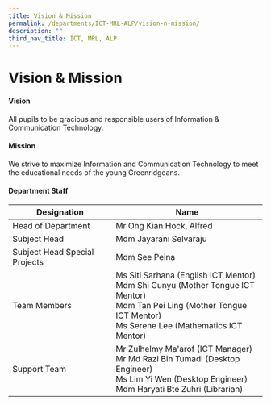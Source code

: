 ```yaml
---
title: Vision & Mission
permalink: /departments/ICT-MRL-ALP/vision-n-mission/
description: ""
third_nav_title: ICT, MRL, ALP
---
```

# Vision &amp; Mission

#### Vision

All pupils to be gracious and responsible users of Information &amp; Communication Technology.

#### Mission

We strive to maximize Information and Communication Technology to meet the educational needs of the young Greenridgeans.


#### Department Staff

|          Designation          |                                                                                        Name                                                                                       |
|-----------------------------|---------------------------------------------------------------------------------------------------------------------------------------------------------------------------------|
| Head of Department            | Mr Ong Kian Hock, Alfred                                                                                                                                                          |
| Subject Head                  | Mdm Jayarani Selvaraju                                                                                                                                                            |
| Subject Head Special Projects | Mdm See Peina                                                                                                                                                                     |
| Team Members                  | Ms Siti Sarhana (English ICT Mentor)<br>Mdm Shi Cunyu (Mother Tongue ICT Mentor)<br>Mdm Tan Pei Ling (Mother Tongue ICT Mentor)<br>Ms Serene Lee (Mathematics ICT Mentor) |
| Support Team                  | Mr Zulhelmy Ma'arof (ICT Manager)<br> Mr Md Razi Bin Tumadi (Desktop Engineer)<br>Ms Lim Yi Wen (Desktop Engineer)<br>Mdm Haryati Bte Zuhri (Librarian)            